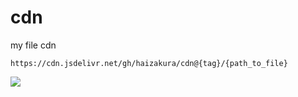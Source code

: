 # cdn
 my file cdn

```
https://cdn.jsdelivr.net/gh/haizakura/cdn@{tag}/{path_to_file}
```
 
 [![](https://data.jsdelivr.com/v1/package/gh/haizakura/cdn/badge)](https://www.jsdelivr.com/package/gh/haizakura/cdn)
